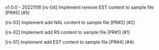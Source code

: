 v1.0.0 - 20221118
[rs-04] Implement remove EST content to sample file
[PR#5] (#5)

[rs-03] Implement add NAL content to sample file
[PR#2] (#2)

[rs-02] Implement add RS content to sample file
[PR#1] (#1)

[rs-01] Implement add EST content to sample file
[PR#4] (#4)